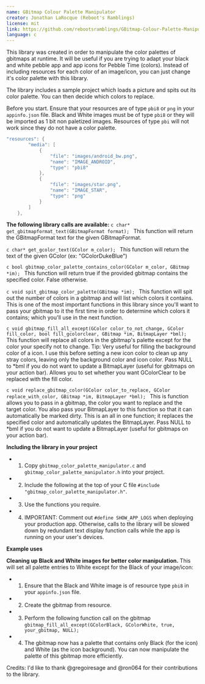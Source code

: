 ```yaml
---
name: GBitmap Colour Palette Manipulator
creator: Jonathan LaRocque (Reboot's Ramblings)
license: mit
link: https://github.com/rebootsramblings/GBitmap-Colour-Palette-Manipulator
language: c
---
```

This library was created in order to manipulate the color palettes of gbitmaps at runtime. It will be useful if you are trying to adapt your black and white pebble app and app icons for Pebble Time (colors). Instead of including resources for each color of an image/icon, you can just change it's color palette with this library.

The library includes a sample project which loads a picture and spits out its color palette. You can then decide which colors to replace. 

Before you start. Ensure that your resources are of type `pbi8` or `png` in your `appinfo.json` file. Black and White images must be of type `pbi8` or they will be imported as 1 bit non paletized images. Resources of type `pbi` will not work since they do not have a color palette.

```c
"resources": {
        "media": [
            {
                "file": "images/android_bw.png",
                "name": "IMAGE_ANDROID",
                "type": "pbi8"
            },
            {
                "file": "images/star.png",
                "name": "IMAGE_STAR",
                "type": "png"
            }
        ]
    },
  ```

**The following library calls are available:**
`c
char* get_gbitmapformat_text(GBitmapFormat format);
`
This function will return the GBitmapFormat text for the given GBitmapFormat.

`c
char* get_gcolor_text(GColor m_color);
`
This function will return the text of the given GColor (ex: "GColorDukeBlue")

`c
bool gbitmap_color_palette_contains_color(GColor m_color, GBitmap *im);
`
This function will return true if the provided gbitmap contains the specified color. False otherwise. 

`c
void spit_gbitmap_color_palette(GBitmap *im);
`
This function will spit out the number of colors in a gbitmap and will list which colors it contains. This is one of the most important functions in this library since you'll want to pass your gbitmap to it the first time in order to determine which colors it contains; which you'll use in the next function.

`c
void gbitmap_fill_all_except(GColor color_to_not_change, GColor fill_color, bool fill_gcolorclear, GBitmap *im, BitmapLayer *bml);
`
This function will replace all colors in the gbitmap's palette except for the color your specify not to change. Tip: Very useful for filling the background color of a icon. I use this before setting a new icon color to clean up any stray colors, leaving only the background color and icon color. Pass NULL to *bml if you do not want to update a BitmapLayer (useful for gbitmaps on your action bar). Allows you to set whether you want GColorClear to be replaced with the fill color.

`c
void replace_gbitmap_color(GColor color_to_replace, GColor replace_with_color, GBitmap *im, BitmapLayer *bml);
`
This is function allows you to pass in a gbitmap, the color you want to replace and the target color. You also pass your BitmapLayer to this function so that it can automatically be marked dirty. This is an all in one function; it replaces the specified color and automatically updates the BitmapLayer. Pass NULL to *bml if you do not want to update a BitmapLayer (useful for gbitmaps on your action bar).

**Including the library in your project**

- 1) Copy `gbitmap_color_palette_manipulator.c` and `gbitmap_color_palette_manipulator.h` into your project.
- 2) Include the following at the top of your C file `#include "gbitmap_color_palette_manipulator.h"`.
- 3) Use the functions you require.
- 4) IMPORTANT: Comment out `#define SHOW_APP_LOGS` when deploying your production app. Otherwise, calls to the library will be slowed down by redundant text display function calls while the app is running on your user's devices.

**Example uses**

**Cleaning up Black and White images for better color manipulation.**
This will set all palette entries to White except for the Black of your image/icon:
- 1) Ensure that the Black and White image is of resource type `pbi8` in your `appinfo.json` file.
- 2) Create the gbitmap from resource.
- 3) Perform the following function call on the gbitmap `gbitmap_fill_all_except(GColorBlack, GColorWhite, true, your_gbitmap, NULL);`
- 4) The gbitmap now has a palette that contains only Black (for the icon) and White (as the icon background). You can now manipulate the palette of this gbitmap more efficiently.

Credits:
I'd like to thank @gregoiresage and @ron064 for their contributions to the library.